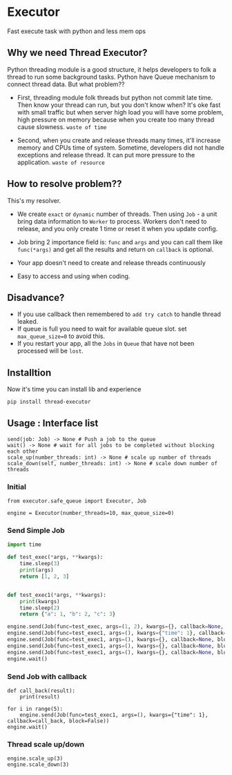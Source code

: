 # Executor
Fast execute task with python and less mem ops


## Why we need Thread Executor?

Python threading module is a good structure, it helps developers to folk a thread to run some background tasks.
Python have Queue mechanism to connect thread data.
But what problem??

- First, threading module folk threads but python not commit late time. Then know your thread can run, but you don't know when? It's oke fast with small traffic but when server high load you will have some problem, high pressure on memory because when you create too many thread cause slowness. `waste of time`

- Second, when you create and release threads many times, it'll increase memory and CPUs time of system. Sometime, developers did not handle exceptions and release thread. It can put more pressure to the application. `waste of resource`

## How to resolve problem??

This's my resolver.

- We create `exact` or `dynamic` number of threads. Then using `Job` - a unit bring data information to `Worker` to process. Workers don't need to release, and you only create 1 time or reset it when you update config.

- Job bring 2 importance field is: `func` and `args` and you can call them like `func(*args)` and get all the results and return on `callback` is optional.
- Your app doesn't need to create and release threads continuously
- Easy to access and using when coding.

## Disadvance?

- If you use callback then remembered to `add try catch` to handle thread leaked.
- If queue is full you need to wait for available queue slot. set `max_queue_size=0` to avoid this.
- If you restart your app, all the `Jobs` in `Queue` that have not been processed will be `lost`.

## Installtion

Now it's time you can install lib and experience

```bash
pip install thread-executor
```

## Usage : Interface list
```python3
send(job: Job) -> None # Push a job to the queue
wait() -> None # wait for all jobs to be completed without blocking each other
scale_up(number_threads: int) -> None # scale up number of threads
scale_down(self, number_threads: int) -> None # scale down number of threads
```

### Initial
```python3
from executor.safe_queue import Executor, Job

engine = Executor(number_threads=10, max_queue_size=0)
```
### Send Simple Job
```python
import time

def test_exec(*args, **kwargs):
    time.sleep(3)
    print(args)
    return [1, 2, 3]


def test_exec1(*args, **kwargs):
    print(kwargs)
    time.sleep(2)
    return {"a": 1, "b": 2, "c": 3}

engine.send(Job(func=test_exec, args=(1, 2), kwargs={}, callback=None, block=False))
engine.send(Job(func=test_exec1, args=(), kwargs={"time": 1}, callback=None, block=False))
engine.send(Job(func=test_exec1, args=(), kwargs={}, callback=None, block=False))
engine.send(Job(func=test_exec1, args=(), kwargs={}, callback=None, block=False))
engine.send(Job(func=test_exec1, args=(), kwargs={}, callback=None, block=False))
engine.wait()
```

### Send Job with callback
```python3
def call_back(result):
    print(result)
    
for i in range(5):
    engine.send(Job(func=test_exec1, args=(), kwargs={"time": 1}, callback=call_back, block=False))
engine.wait()
```


### Thread scale up/down

```python3
engine.scale_up(3)
engine.scale_down(3)
```
